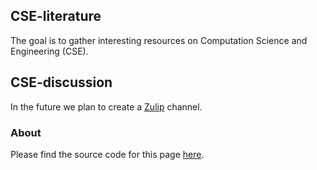 ## CSE-literature
The goal is to gather interesting resources on Computation Science and Engineering (CSE).

## CSE-discussion
In the future we plan to create a [Zulip](https://zulip.com/) channel.


### About
Please find the source code for this page [here](https://github.com/cse-literature/cse-literature.github.io). 

